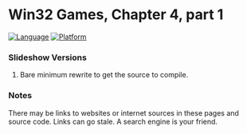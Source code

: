 # Win32 Games, Chapter 4, part 1
[![Language](https://img.shields.io/badge/Language%20-C++-blue.svg)](https://github.com/GeorgePimpleton/Win32-games/)
[![Platform](https://img.shields.io/badge/Platform%20-Win32-blue.svg)](https://github.com/GeorgePimpleton/Win32-games/)

### Slideshow Versions
1. Bare minimum rewrite to get the source to compile.

### Notes
There may be links to websites or internet sources in these pages and source code. Links can go stale. A search engine is your friend.
